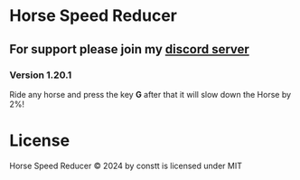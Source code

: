 # Horse Speed Reducer

## For support please join my [discord server](https://discord.gg/veRHdAQj5w)

### Version 1.20.1

Ride any horse and press the key **G** after that it will slow down the Horse by 2%!

# License
Horse Speed Reducer © 2024 by constt is licensed under MIT